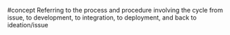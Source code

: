 #concept 
Referring to the process and procedure involving the cycle from issue, to development, to integration, to deployment, and back to ideation/issue